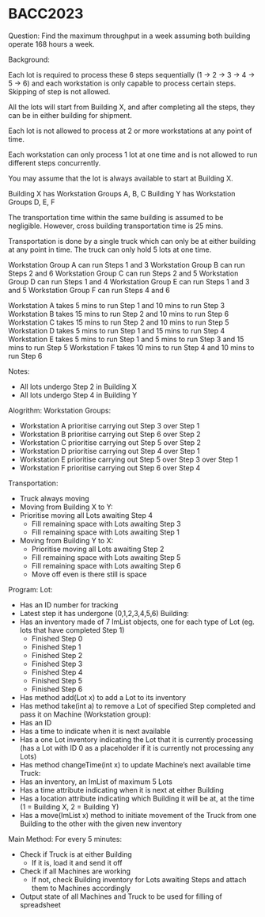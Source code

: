 # BACC2023

Question: 
Find the maximum throughput in a week assuming both building operate 168 hours a week.

Background:

Each lot is required to process these 6 steps sequentially (1 -> 2 -> 3 -> 4 -> 5  -> 6) and each workstation is only capable to process certain steps. Skipping of step is not allowed.

All the lots will start from Building X, and after completing all the steps, they can be in either building for shipment.

Each lot is not allowed to process at 2 or more workstations at any point of time.

Each workstation can only process 1 lot at one time and is not allowed to run different steps concurrently.

You may assume that the lot is always available to start at Building X.

Building X has Workstation Groups A, B, C
Building Y has Workstation Groups D, E, F

The transportation time within the same building is assumed to be negligible. However, cross
building transportation time is 25 mins.

Transportation is done by a single truck which can only be at either building at any point in time. The truck can only hold 5 lots at one time.

Workstation Group A can run Steps 1 and 3
Workstation Group B can run Steps 2 and 6
Workstation Group C can run Steps 2 and 5
Workstation Group D can run Steps 1 and 4
Workstation Group E can run Steps 1 and 3 and 5
Workstation Group F can run Steps 4 and 6

Workstation A takes 5 mins to run Step 1 and 10 mins to run Step 3
Workstation B takes 15 mins to run Step 2 and 10 mins to run Step 6
Workstation C takes 15 mins to run Step 2 and 10 mins to run Step 5
Workstation D takes 5 mins to run Step 1 and 15 mins to run Step 4
Workstation E takes 5 mins to run Step 1 and 5 mins to run Step 3 and 15 mins to run Step 5
Workstation F takes 10 mins to run Step 4 and 10 mins to run Step 6

Notes:
- All lots undergo Step 2 in Building X
- All lots undergo Step 4 in Building Y

Alogrithm:
Workstation Groups:
- Workstation A prioritise carrying out Step 3 over Step 1
- Workstation B prioritise carrying out Step 6 over Step 2
- Workstation C prioritise carrying out Step 5 over Step 2
- Workstation D prioritise carrying out Step 4 over Step 1
- Workstation E prioritise carrying out Step 5 over Step 3 over Step 1
- Workstation F prioritise carrying out Step 6 over Step 4

Transportation:
- Truck always moving
- Moving from Building X to Y:
- Prioritise moving all Lots awaiting Step 4
    - Fill remaining space with Lots awaiting Step 3
    - Fill remaining space with Lots awaiting Step 1
- Moving from Building Y to X:
    - Prioritise moving all Lots awaiting Step 2
    - Fill remaining space with Lots awaiting Step 5
    - Fill remaining space with Lots awaiting Step 6
    - Move off even is there still is space

Program:
Lot:
- Has an ID number for tracking
- Latest step it has undergone (0,1,2,3,4,5,6)
Building:
- Has an inventory made of 7 ImList objects, one for each type of Lot (eg. lots that have completed Step 1)
    - Finished Step 0
    - Finished Step 1
    - Finished Step 2
    - Finished Step 3
    - Finished Step 4
    - Finished Step 5
    - Finished Step 6
- Has method add(Lot x) to add a Lot to its inventory
- Has method take(int a) to remove a Lot of specified Step completed and pass it on
Machine (Workstation group):
- Has an ID
- Has a time to indicate when it is next available
- Has a one Lot inventory indicating the Lot that it is currently processing (has a Lot with ID 0 as a placeholder if it is currently not processing any Lots)
- Has method changeTime(int x) to update Machine’s next available time
Truck:
- Has an inventory, an ImList of maximum 5 Lots
- Has a time attribute indicating when it is next at either Building
- Has a location attribute indicating which Building it will be at, at the time (1 = Building X, 2 = Building Y)
- Has a move(ImList<Lot> x) method to initiate movement of the Truck from one Building to the other with the given new inventory

Main Method:
For every 5 minutes:
- Check if Truck is at either Building
    - If it is, load it and send it off
- Check if all Machines are working
    - If not, check Building inventory for Lots awaiting Steps and attach them to Machines accordingly
- Output state of all Machines and Truck to be used for filling of spreadsheet
